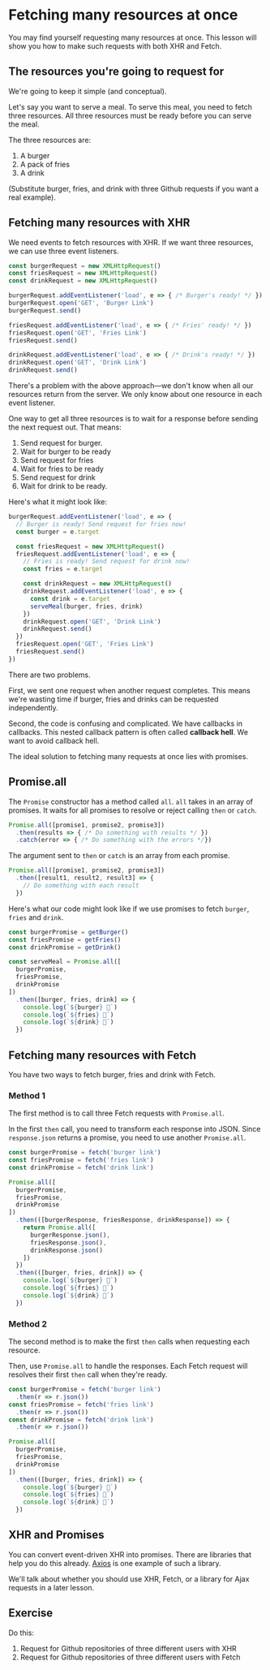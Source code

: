 # Fetching many resources at once

You may find yourself requesting many resources at once. This lesson will show you how to make such requests with both XHR and Fetch.

## The resources you're going to request for

We're going to keep it simple (and conceptual).

Let's say you want to serve a meal. To serve this meal, you need to fetch three resources. All three resources must be ready before you can serve the meal.

The three resources are:

1. A burger
2. A pack of fries
3. A drink

(Substitute burger, fries, and drink with three Github requests if you want a real example).

## Fetching many resources with XHR

We need events to fetch resources with XHR. If we want three resources, we can use three event listeners.

```js
const burgerRequest = new XMLHttpRequest()
const friesRequest = new XMLHttpRequest()
const drinkRequest = new XMLHttpRequest()

burgerRequest.addEventListener('load', e => { /* Burger's ready! */ })
burgerRequest.open('GET', 'Burger Link')
burgerRequest.send()

friesRequest.addEventListener('load', e => { /* Fries' ready! */ })
friesRequest.open('GET', 'Fries Link')
friesRequest.send()

drinkRequest.addEventListener('load', e => { /* Drink's ready! */ })
drinkRequest.open('GET', 'Drink Link')
drinkRequest.send()
```

There's a problem with the above approach—we don't know when all our resources return from the server. We only know about one resource in each event listener.

One way to get all three resources is to wait for a response before sending the next request out. That means:

1. Send request for burger.
2. Wait for burger to be ready
3. Send request for fries
4. Wait for fries to be ready
5. Send request for drink
6. Wait for drink to be ready.

Here's what it might look like:

```js
burgerRequest.addEventListener('load', e => {
  // Burger is ready! Send request for fries now!
  const burger = e.target

  const friesRequest = new XMLHttpRequest()
  friesRequest.addEventListener('load', e => {
    // Fries is ready! Send request for drink now!
    const fries = e.target

    const drinkRequest = new XMLHttpRequest()
    drinkRequest.addEventListener('load', e => {
      const drink = e.target
      serveMeal(burger, fries, drink)
    })
    drinkRequest.open('GET', 'Drink Link')
    drinkRequest.send()
  })
  friesRequest.open('GET', 'Fries Link')
  friesRequest.send()
})
```

There are two problems.

First, we sent one request when another request completes. This means we're wasting time if burger, fries and drinks can be requested independently.

Second, the code is confusing and complicated. We have callbacks in callbacks. This nested callback pattern is often called **callback hell**. We want to avoid callback hell.

The ideal solution to fetching many requests at once lies with promises.

## Promise.all

The `Promise` constructor has a method called `all`. `all` takes in an array of promises. It waits for all promises to resolve or reject calling `then` or `catch`.

```js
Promise.all([promise1, promise2, promise3])
  .then(results => { /* Do something with results */ })
  .catch(error => { /* Do something with the errors */})
```

The argument sent to `then` or `catch` is an array from each promise.

```js
Promise.all([promise1, promise2, promise3])
  .then([result1, result2, result3] => {
    // Do something with each result
  })
```

Here's what our code might look like if we use promises to fetch `burger`, `fries` and `drink`.

```js
const burgerPromise = getBurger()
const friesPromise = getFries()
const drinkPromise = getDrink()

const serveMeal = Promise.all([
  burgerPromise,
  friesPromise,
  drinkPromise
])
  .then([burger, fries, drink] => {
    console.log(`${burger} 🍔`)
    console.log(`${fries} 🍟`)
    console.log(`${drink} 🍹`)
  })
```

## Fetching many resources with Fetch

You have two ways to fetch burger, fries and drink with Fetch.

### Method 1

The first method is to call three Fetch requests with `Promise.all`.

In the first `then` call, you need to transform each response into JSON. Since `response.json` returns a promise, you need to use another `Promise.all`.

```js
const burgerPromise = fetch('burger link')
const friesPromise = fetch('fries link')
const drinkPromise = fetch('drink link')

Promise.all([
  burgerPromise,
  friesPromise,
  drinkPromise
])
  .then(([burgerResponse, friesResponse, drinkResponse]) => {
    return Promise.all([
      burgerResponse.json(),
      friesResponse.json(),
      drinkResponse.json()
    ])
  })
  .then(([burger, fries, drink]) => {
    console.log(`${burger} 🍔`)
    console.log(`${fries} 🍟`)
    console.log(`${drink} 🍹`)
  })
```

### Method 2

The second method is to make the first `then` calls when requesting each resource.

Then, use `Promise.all` to handle the responses. Each Fetch request will resolves their first `then` call when they're ready.

```js
const burgerPromise = fetch('burger link')
  .then(r => r.json())
const friesPromise = fetch('fries link')
  .then(r => r.json())
const drinkPromise = fetch('drink link')
  .then(r => r.json())

Promise.all([
  burgerPromise,
  friesPromise,
  drinkPromise
])
  .then(([burger, fries, drink]) => {
    console.log(`${burger} 🍔`)
    console.log(`${fries} 🍟`)
    console.log(`${drink} 🍹`)
  })
```

## XHR and Promises

You can convert event-driven XHR into promises. There are libraries that help you do this already. [Axios](https://github.com/axios/axios) is one example of such a library.

We'll talk about whether you should use XHR, Fetch, or a library for Ajax requests in a later lesson.

## Exercise

Do this:

1. Request for Github repositories of three different users with XHR
2. Request for Github repositories of three different users with Fetch